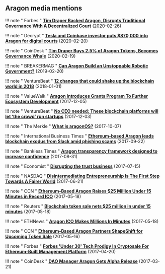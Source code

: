 ## Aragon media mentions

!!! note " Forbes "
    [**Tim Draper Backed Aragon, Disrupts Traditional Governance With A Decentralized Court**](https://www.forbes.com/sites/michaelhaley/2020/02/26/tim-draper-backed-aragon-disrupts-traditional-governance-with-a-decentralized-court/#7117de445017) (2020-02-26)

!!! note " Decrypt "
    [**Tesla and Coinbase investor puts $870,000 into Aragon for digital courts**](https://decrypt.co/20061/tesla-and-coinbase-investor-puts-870000-into-aragon-for-digital-courts) (2020-02-20)
    
!!! note " CoinDesk "
    [**Tim Draper Buys 2.5% of Aragon Tokens, Becomes Governance Whale**](https://www.coindesk.com/tim-draper-buys-2-5-of-aragon-tokens-becomes-governance-whale) (2020-02-19)
    
!!! note " BREAKERMAG "
    [**Can Aragon Build an Unstoppable Robotic Government?**](https://breakermag.com/can-aragon-make-decentralized-autonomous-governance-work/) (2019-02-20)

!!! note " VentureBeat "
    [**12 changes that could shake up the blockchain world in 2018**](https://venturebeat.com/2018/01/01/12-changes-that-could-shake-up-the-blockchain-world-in-2018/) (2018-01-01)

!!! note " ValueWalk "
    [**Aragon Introduces Grants Program To Further Ecosystem Development**](http://www.valuewalk.com/2017/12/aragon-introduces-grants-program-ecosystem-development/) (2017-12-05)

!!! note " VentureBeat "
    [**No CEO needed: These blockchain platforms will let ‘the crowd’ run startups**](https://venturebeat.com/2017/12/03/no-ceo-needed-these-blockchain-platforms-will-let-the-crowd-run-startups/) (2017-12-03)

!!! note " The Merkle "
    [**What is aragonOS?**](https://themerkle.com/what-is-aragonos/) (2017-10-07)

!!! note " International Business Times "
    [**Ethereum-based Aragon leads blockchain exodus from Slack amid phishing scams**](http://www.ibtimes.co.uk/ethereum-based-aragon-leads-blockchain-exodus-slack-amid-phishing-scams-1640474) (2017-09-22)

!!! note " Bankless Times "
    [**Aragon transparency framework designed to increase confidence**](https://www.banklesstimes.com/2017/08/31/aragon-transparency-framework-designed-to-increase-confidence/) (2017-08-31)

!!! note " Economist "
    [**Disrupting the trust business**](https://www.economist.com/news/world-if/21724906-trust-business-little-noticed-huge-startups-deploying-blockchain-technology-threaten) (2017-07-15)

!!! note " NASDAQ "
    [**Disintermediating Entrepreneurship Is The First Step Towards A Fairer World**](http://www.nasdaq.com/article/disintermediating-entrepreneurship-iis-the-first-step-towards-a-fairer-world-cm806430) (2017-06-21)

!!! note " CCN "
    [**Ethereum-Based Aragon Raises $25 Million Under 15 Minutes in Record ICO**](https://www.ccn.com/ethereum-based-aragon-raises-25-million-15-minutes-record-ico/) (2017-05-18)

!!! note " Reuters "
    [**Blockchain token sale nets $25 million in under 15 minutes**](https://www.reuters.com/article/us-aragon-blockchain-funding/blockchain-token-sale-nets-25-million-in-under-15-minutes-idUSKCN18E32X) (2017-05-18)

!!! note " ETHNews "
    [**Aragon ICO Makes Millions In Minutes**](https://www.ethnews.com/aragon-ico-makes-millions-in-minutes) (2017-05-18)

!!! note " CCN "
    [**Ethereum-Based Aragon Partners ShapeShift for Upcoming Token Sale**](https://www.ccn.com/ethereum-based-aragon-partners-shapeshift-for-upcoming-token-sale/) (2017-05-16)

!!! note " Forbes "
    [**Forbes 'Under 30' Tech Prodigy In Cryptosale For Ethereum-Built Management Platform**](https://www.forbes.com/sites/rogeraitken/2017/04/20/forbes-under-30-tech-prodigy-in-cryptosale-for-decentralized-jurisdiction-platform/) (2017-04-20)

!!! note " CoinDesk "
    [**DAO Manager Aragon Gets Alpha Release**](https://www.coindesk.com/dao-manager-aragon-alpha-ethereum/) (2017-03-21)
